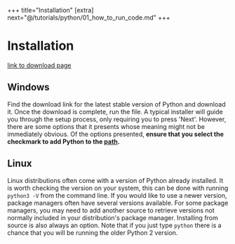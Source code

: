 +++
title="Installation"
[extra]
next="@/tutorials/python/01_how_to_run_code.md"
+++

# Installation
[link to download page](https://www.python.org/downloads/)
## Windows
Find the download link for the latest stable version of Python and download it.
Once the download is complete, run the file.
A typical installer will guide you through the setup process, only requiring you to press 'Next'.
However, there are some options that it presents whose meaning might not be immediately obvious.
Of the options presented, **ensure that you select the checkmark to add Python to the [path](@/tutorials/python/misc.md).**
## Linux
Linux distributions often come with a version of Python already installed.
It is worth checking the version on your system, this can be done with running `python3 -V` from the command line.
If you would like to use a newer version, package managers often have several versions available.
For some package managers, you may need to add another source to retrieve versions not normally included in your distribution's package manager.
Installing from source is also always an option.
Note that if you just type `python` there is a chance that you will be running the older Python 2 version.

